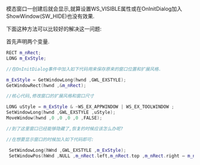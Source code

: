 模态窗口一创建后就会显示,就算设置WS_VISIBLE属性或在OnInitDialog加入ShowWindow(SW_HIDE)也没有效果.

下面这种方法可以比较好的解决这一问题:

首先声明两个变量.
```c++
RECT m_nRect;
LONG m_ExStyle;

//在OnInitDialog事件中加入如下代码用来保存原来的窗口位置和扩展风格.

m_ExStyle = GetWindowLong(hwnd ,GWL_EXSTYLE);
GetWindowRect(hwnd ,&m_nRect);

//核心代码,修改窗口的扩展风格和窗口尺寸

LONG uStyle = m_ExStyle & ~WS_EX_APPWINDOW | WS_EX_TOOLWINDOW ;
SetWindowLong(hwnd ,GWL_EXSTYLE ,uStyle);    
MoveWindow(hwnd ,0 ,0 ,0 ,0 ,FALSE);  

//到了这里窗口已经能够隐藏了,恢复的时候应该怎么办呢?

//在想要显示窗口的时候加入如下代码即可:

 SetWindowLong(hWnd ,GWL_EXSTYLE ,m_ExStyle);                                    //恢复原来的窗口扩展风格和窗口位置
 SetWindowPos(hWnd ,NULL ,m_nRect.left,m_nRect.top ,m_nRect.right – m_nRect.left ,m_nRect.bottom – m_nRect.top, SWP_NOZORDER  | SWP_SHOWWINDOW );
```